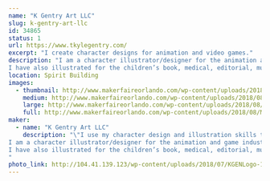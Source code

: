 ```yaml
---
name: "K Gentry Art LLC"
slug: k-gentry-art-llc
id: 34865
status: 1
url: https://www.tkylegentry.com/
excerpt: "I create character designs for animation and video games."
description: "I am a character illustrator/designer for the animation and game industry. My passion and my job is to give visual meaning and definition to a written description of any number of characters and creatures. Those designs are used by industry professionals as reference to animate the characters.
I have also illustrated for the children’s book, medical, editorial, music, and print industries.  I create and sell limited edition fine art prints, canvases, character design art books, and original sketches."
location: Spirit Building
images:
  - thumbnail: http://www.makerfaireorlando.com/wp-content/uploads/2018/08/MFSpace2.jpg
    medium: http://www.makerfaireorlando.com/wp-content/uploads/2018/08/MFSpace2.jpg
    large: http://www.makerfaireorlando.com/wp-content/uploads/2018/08/MFSpace2.jpg
    full: http://www.makerfaireorlando.com/wp-content/uploads/2018/08/MFSpace2.jpg
maker:
  - name: "K Gentry Art LLC"
    description: "\"I use my character design and illustration skills to bring ideas to life\"
I am a character illustrator/designer for the animation and game industry.  My passion and my job is to give visual meaning and definition to a written description of any number of characters and creatures.  Those designs are used by industry professionals as reference to animate the characters.
I have also illustrated for the children’s book, medical, editorial, music, and print industries. Although my first love is pencil, I completes my character designs and illustrations on a Mac utilizing Industry standard professional software and a Wacom Cintiq 24HD.
"
photo_link: http://104.41.139.123/wp-content/uploads/2018/07/KGENLogo-1024x768.jpg
---
```

